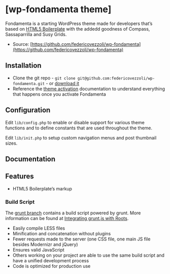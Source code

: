 # [wp-fondamenta theme]

Fondamenta is a starting WordPress theme made for developers that’s based on
[HTML5 Boilerplate](http://html5boilerplate.com/) with the addedd goodness of Compass, Sassaparrilla and Susy Grids.

* Source: [https://github.com/federicovezzoli/wp-fondamenta](https://github.com/federicovezzoli/wp-fondamenta)

## Installation

* Clone the git repo - `git clone git@github.com:federicovezzoli/wp-fondamenta.git` - or [download it](https://github.com/federicovezzoli/wp-fondamenta.git)
* Reference the [theme activation](doc/activation.md) documentation to understand
everything that happens once you activate Fondamenta

## Configuration

Edit `lib/config.php` to enable or disable support for various theme functions
and to define constants that are used throughout the theme.

Edit `lib/init.php` to setup custom navigation menus and post thumbnail sizes.

## Documentation



## Features

* HTML5 Boilerplate’s markup


### Build Script

The [grunt branch](https://github.com/retlehs/roots/tree/grunt) contains a build
script powered by grunt. More information can be found at [Integrating grunt.js with Roots](http://benword.com/integrating-grunt-js-with-roots/).

* Easily compile LESS files
* Minification and concatenation without plugins
* Fewer requests made to the server (one CSS file, one main JS file besides
Modernizr and jQuery)
* Ensures valid JavaScript
* Others working on your project are able to use the same build script and have
a unified development process
* Code is optimized for production use
